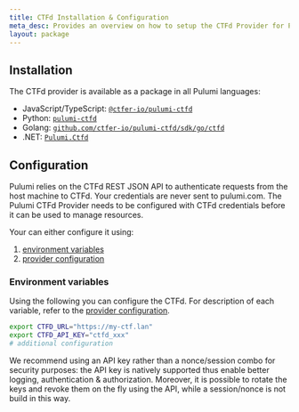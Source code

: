 ```yaml
---
title: CTFd Installation & Configuration
meta_desc: Provides an overview on how to setup the CTFd Provider for Pulumi.
layout: package
---
```


## Installation

The CTFd provider is available as a package in all Pulumi languages:
- JavaScript/TypeScript: [`@ctfer-io/pulumi-ctfd`](https://www.npmjs.com/package/@ctfer-io/pulumi-ctfd)
- Python: [`pulumi-ctfd`](https://pypi.org/project/pulumi-ctfd/)
- Golang: [`github.com/ctfer-io/pulumi-ctfd/sdk/go/ctfd`](https://github.com/ctfer-io/pulumi-ctfd)
- .NET: [`Pulumi.Ctfd`](https://www.nuget.org/packages/Pulumi.Ctfd)

## Configuration

Pulumi relies on the CTFd REST JSON API to authenticate requests from the host machine to CTFd. Your credentials are never sent to pulumi.com.
The Pulumi CTFd Provider needs to be configured with CTFd credentials before it can be used to manage resources.

Your can either configure it using:
1. [environment variables](#environment-variables)
2. [provider configuration](/#provider)

### Environment variables

Using the following you can configure the CTFd. For description of each variable, refer to the [provider configuration](#provider-configuration).

```bash
export CTFD_URL="https://my-ctf.lan"
export CTFD_API_KEY="ctfd_xxx"
# additional configuration
```

We recommend using an API key rather than a nonce/session combo for security purposes: the API key is natively supported thus enable better logging, authentication & authorization.
Moreover, it is possible to rotate the keys and revoke them on the fly using the API, while a session/nonce is not build in this way.
